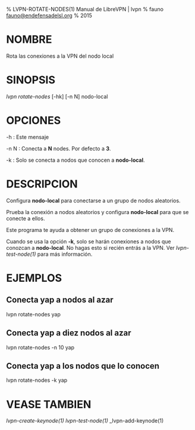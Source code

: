 % LVPN-ROTATE-NODES(1) Manual de LibreVPN | lvpn
% fauno <fauno@endefensadelsl.org>
% 2015

# NOMBRE

Rota las conexiones a la VPN del nodo local


# SINOPSIS

_lvpn rotate-nodes_ [-hk] [-n N] nodo-local


# OPCIONES

-h
:    Este mensaje

-n N
:    Conecta a **N** nodes.  Por defecto a **3**.

-k
:    Solo se conecta a nodos que conocen a **nodo-local**.


# DESCRIPCION

Configura **nodo-local** para conectarse a un grupo de nodos aleatorios.

Prueba la conexión a nodos aleatorios y configura **nodo-local** para
que se conecte a ellos.

Este programa te ayuda a obtener un grupo de conexiones a la VPN.

Cuando se usa la opción **-k**, solo se harán conexiones a nodos que
conozcan a **nodo-local**.  No hagas esto si recién entrás a la VPN.
Ver _lvpn-test-node(1)_ para más información.


# EJEMPLOS

## Conecta yap a nodos al azar

lvpn rotate-nodes yap

## Conecta yap a diez nodos al azar

lvpn rotate-nodes -n 10 yap

## Conecta yap a los nodos que lo conocen

lvpn rotate-nodes -k yap


# VEASE TAMBIEN

 _lvpn-create-keynode(1)_ _lvpn-test-node(1)_ _lvpn-add-keynode(1)
